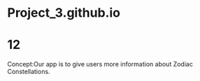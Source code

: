 # Project_3.github.io

<h1>12</h1>
<p>Concept:Our app is to give users more information about Zodiac Constellations.</p>
